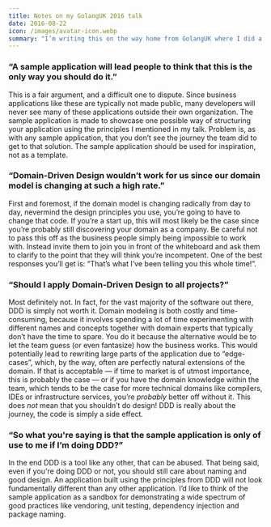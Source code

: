 ```yaml
---
title: Notes on my GolangUK 2016 talk
date: 2016-08-22
icon: /images/avatar-icon.webp
summary: "I’m writing this on the way home from GolangUK where I did a talk on Building an Enterprise Service in Go, based on the DDD Sample App. I was really overwhelmed with the positive feedback I got, some of which came from developers who never heard of DDD prior to my talk. Not totally unexpected however, since it’s an approach to a problem space which I believe Go has yet to conquer, but among the feedback I got were a few valid concerns that I thought I would address in the form of a blog post."
---
```


### “A sample application will lead people to think that this is the only way you should do it.”

This is a fair argument, and a difficult one to dispute. Since business applications like these are typically not made public, many developers will never see many of these applications outside their own organization. The sample application is made to showcase one possible way of structuring your application using the principles I mentioned in my talk. Problem is, as with any sample application, that you don’t see the journey the team did to get to that solution. The sample application should be used for inspiration, not as a template.

### “Domain-Driven Design wouldn’t work for us since our domain model is changing at such a high rate.”

First and foremost, if the domain model is changing radically from day to day, nevermind the design principles you use, you’re going to have to change that code. If you’re a start up, this will most likely be the case since you’re probably still discovering your domain as a company. Be careful not to pass this off as the business people simply being impossible to work with. Instead invite them to join you in front of the whiteboard and ask them to clarify to the point that they will think you’re incompetent. One of the best responses you’ll get is: “That’s what I’ve been telling you this whole time!”.

### “Should I apply Domain-Driven Design to all projects?”

Most definitely not. In fact, for the vast majority of the software out there, DDD is simply not worth it. Domain modeling is both costly and time-consuming, because it involves spending a lot of time experimenting with different names and concepts together with domain experts that typically don’t have the time to spare. You do it because the alternative would be to let the team guess (or even fantasize) how the business works. This would potentially lead to rewriting large parts of the application due to “edge-cases”, which, by the way, often are perfectly natural extensions of the domain. If that is acceptable — if time to market is of utmost importance, this is probably the case — or if you have the domain knowledge within the team, which tends to be the case for more technical domains like compilers, IDEs or infrastructure services, you’re _probably_ better off without it. This does _not_ mean that you shouldn’t do design! DDD is really about the journey, the code is simply a side effect.

### “So what you're saying is that the sample application is only of use to me if I’m doing DDD?”

In the end DDD is a tool like any other, that can be abused. That being said, even if you're doing DDD or not, you should still care about naming and good design. An application built using the principles from DDD will not look fundamentally different than any other application. I’d like to think of the sample application as a sandbox for demonstrating a wide spectrum of good practices like vendoring, unit testing, dependency injection and package naming.
